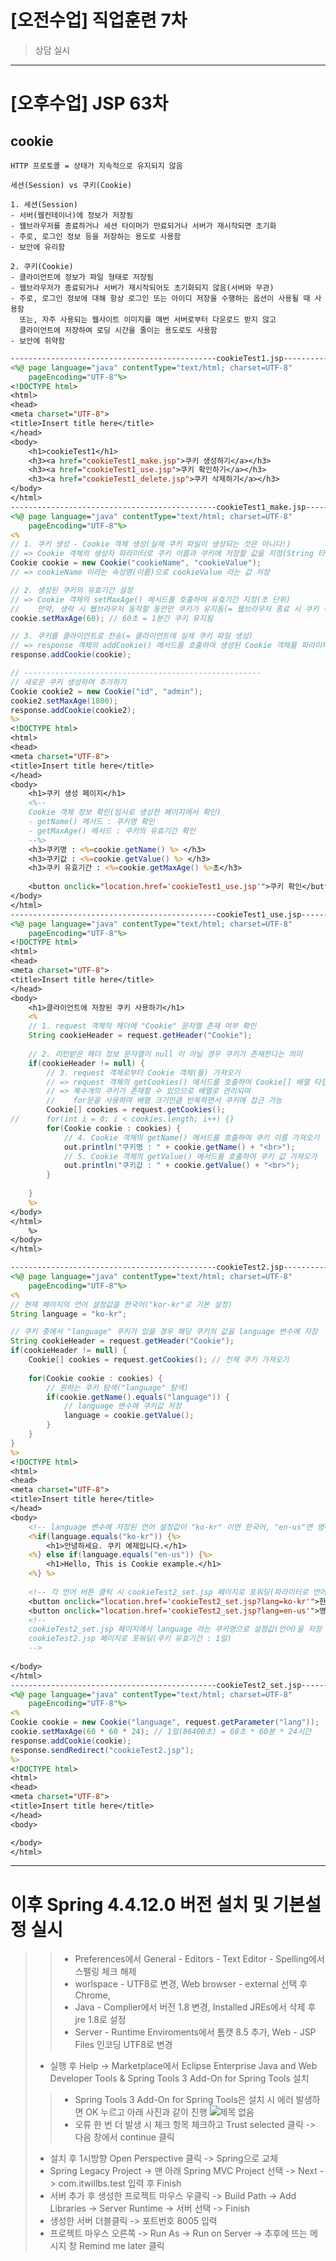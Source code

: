 # [오전수업] 직업훈련 7차
> 상담 실시

---

# [오후수업] JSP 63차

## cookie
```
HTTP 프로토콜 = 상태가 지속적으로 유지되지 않음

세션(Session) vs 쿠키(Cookie)

1. 세션(Session)
- 서버(웹컨테이너)에 정보가 저장됨
- 웹브라우저를 종료하거나 세션 타이머가 만료되거나 서버가 재시작되면 초기화
- 주로, 로그인 정보 등을 저장하는 용도로 사용함
- 보안에 유리함

2. 쿠키(Cookie)
- 클라이언트에 정보가 파일 형태로 저장됨
- 웹브라우저가 종료되거나 서버가 재시작되어도 초기화되지 않음(서버와 무관)
- 주로, 로그인 정보에 대해 항상 로그인 또는 아이디 저장을 수행하는 옵션이 사용될 때 사용함
  또는, 자주 사용되는 웹사이트 이미지를 매번 서버로부터 다운로드 받지 않고
  클라이언트에 저장하여 로딩 시간을 줄이는 용도로도 사용함
- 보안에 취약함
```

```jsp
----------------------------------------------cookieTest1.jsp----------------------------------------------
<%@ page language="java" contentType="text/html; charset=UTF-8"
    pageEncoding="UTF-8"%>
<!DOCTYPE html>
<html>
<head>
<meta charset="UTF-8">
<title>Insert title here</title>
</head>
<body>
	<h1>cookieTest1</h1>
	<h3><a href="cookieTest1_make.jsp">쿠키 생성하기</a></h3>
	<h3><a href="cookieTest1_use.jsp">쿠키 확인하기</a></h3>
	<h3><a href="cookieTest1_delete.jsp">쿠키 삭제하기</a></h3>	
</body>
</html>
----------------------------------------------cookieTest1_make.jsp----------------------------------------------
<%@ page language="java" contentType="text/html; charset=UTF-8"
    pageEncoding="UTF-8"%>
<%
// 1. 쿠키 생성 - Cookie 객체 생성(실제 쿠키 파일이 생성되는 것은 아니다!)
// => Cookie 객체의 생성자 파라미터로 쿠키 이름과 쿠키에 저장할 값을 지정(String 타입)
Cookie cookie = new Cookie("cookieName", "cookieValue");
// => cookieName 이라는 속성명(이름)으로 cookieValue 라는 값 저장

// 2. 생성된 쿠키의 유효기간 설정
// => Cookie 객체의 setMaxAge() 메서드를 호출하여 유효기간 지정(초 단위)
//	  만약, 생략 시 웹브라우저 동작할 동안만 쿠키가 유지돔(= 웹브라우저 종료 시 쿠키 삭제됨)
cookie.setMaxAge(60); // 60초 = 1분간 쿠키 유지됨

// 3. 쿠키를 클라이언트로 전송(= 클라이언트에 실제 쿠키 파일 생성)
// => response 객체의 addCookie() 메서드를 호출하여 생성된 Cookie 객체를 파라미터로 전달
response.addCookie(cookie);

// -----------------------------------------------------
// 새로운 쿠키 생성하여 추가하기
Cookie cookie2 = new Cookie("id", "admin");
cookie2.setMaxAge(1800);
response.addCookie(cookie2);
%>    
<!DOCTYPE html>
<html>
<head>
<meta charset="UTF-8">
<title>Insert title here</title>
</head>
<body>
	<h1>쿠키 생성 페이지</h1>
	<%--
	Cookie 객체 정보 확인(임시로 생성한 페이지에서 확인)
	- getName() 메서드 : 쿠키명 확인
	- getMaxAge() 메서드 : 쿠키의 유효기간 확인
	--%>
	<h3>쿠키명 : <%=cookie.getName() %> </h3>
	<h3>쿠키값 : <%=cookie.getValue() %> </h3>	
	<h3>쿠키 유효기간 : <%=cookie.getMaxAge() %>초</h3>
	
	<button onclick="location.href='cookieTest1_use.jsp'">쿠키 확인</button>
</body>
</html>
----------------------------------------------cookieTest1_use.jsp----------------------------------------------
<%@ page language="java" contentType="text/html; charset=UTF-8"
    pageEncoding="UTF-8"%>
<!DOCTYPE html>
<html>
<head>
<meta charset="UTF-8">
<title>Insert title here</title>
</head>
<body>
	<h1>클라이언트에 저장된 쿠키 사용하기</h1>
	<%
	// 1. request 객체의 헤더에 "Cookie" 문자열 존재 여부 확인
	String cookieHeader = request.getHeader("Cookie");
	
	// 2. 리턴받은 헤더 정보 문자열이 null 이 아닐 경우 쿠키가 존재한다는 의미
	if(cookieHeader != null) {
		// 3. request 객체로부터 Cookie 객체(들) 가져오기
		// => request 객체의 getCookies() 메서드를 호출하여 Cookie[] 배열 타입으로 리턴받기
		// => 복수개의 쿠키가 존재할 수 있으므로 배열로 관리되며
		//	  for문을 사용하여 배열 크기만큼 반복하면서 쿠키에 접근 가능
		Cookie[] cookies = request.getCookies();
// 		for(int i = 0; i < cookies.length; i++) {}
		for(Cookie cookie : cookies) {
			// 4. Cookie 객체의 getName() 메서드를 호출하여 쿠키 이름 가져오기
			out.println("쿠키명 : " + cookie.getName() + "<br>");
			// 5. Cookie 객체의 getValue() 메서드를 호출하여 쿠키 값 가져오가
			out.println("쿠키값 : " + cookie.getValue() + "<br>");
		}
		
	}
	%>
</body>
</html>
	%>
</body>
</html>
```
```jsp
----------------------------------------------cookieTest2.jsp----------------------------------------------
<%@ page language="java" contentType="text/html; charset=UTF-8"
    pageEncoding="UTF-8"%>
<%
// 현재 페이지의 언어 설정값을 한국어("kor-kr"로 기본 설정)
String language = "ko-kr";

// 쿠키 중에서 "language" 쿠키가 있을 경우 해당 쿠키의 값을 language 변수에 저장
String cookieHeader = request.getHeader("Cookie");
if(cookieHeader != null) {
	Cookie[] cookies = request.getCookies(); // 전체 쿠키 가져오기
	
	for(Cookie cookie : cookies) {
		// 원하는 쿠키 탐색("language" 탐색)
		if(cookie.getName().equals("language")) {
			// language 변수에 쿠키값 저장
			language = cookie.getValue();
		}
	}
}
%>    
<!DOCTYPE html>
<html>
<head>
<meta charset="UTF-8">
<title>Insert title here</title>
</head>
<body>
	<!-- language 변수에 저장된 언어 설정값이 "ko-kr" 이면 한국어, "en-us"면 영어로 페이지 표시 -->
	<%if(language.equals("ko-kr")) {%>
		<h1>안녕하세요. 쿠키 예제입니다.</h1>
	<%} else if(language.equals("en-us")) {%>
		<h1>Hello, This is Cookie example.</h1>
	<%} %>
	
	<!-- 각 언어 버튼 클릭 시 cookieTest2_set.jsp 페이지로 포워딩(파라미터로 언어를 전달) -->
	<button onclick="location.href='cookieTest2_set.jsp?lang=ko-kr'">한국어</button>
	<button onclick="location.href='cookieTest2_set.jsp?lang=en-us'">영어</button>
	<!-- 
	cookieTest2_set.jsp 페이지에서 language 라는 쿠키명으로 설정값(언어)을 저장 후
	cookieTest2.jsp 페이지로 포워딩(쿠키 유효기간 : 1일)
	-->
	
</body>
</html>
----------------------------------------------cookieTest2_set.jsp----------------------------------------------
<%@ page language="java" contentType="text/html; charset=UTF-8"
    pageEncoding="UTF-8"%>
<%
Cookie cookie = new Cookie("language", request.getParameter("lang"));
cookie.setMaxAge(60 * 60 * 24); // 1일(86400초) = 60초 * 60분 * 24시간
response.addCookie(cookie);
response.sendRedirect("cookieTest2.jsp");
%>    
<!DOCTYPE html>
<html>
<head>
<meta charset="UTF-8">
<title>Insert title here</title>
</head>
<body>

</body>
</html>
```
---

# 이후 Spring 4.4.12.0 버전 설치 및 기본설정 실시
>> - Preferences에서 General - Editors - Text Editor - Spelling에서 스펠링 체크 해제
>> - worlspace - UTF8로 변경, Web browser - external 선택 후  Chrome,
>> - Java - Complier에서 버전 1.8 변경, Installed JREs에서 삭제 후 jre 1.8로 설정
>> - Server - Runtime Enviroments에서 톰캣 8.5 추가, Web - JSP Files 인코딩 UTF8로 변경
> - 실행 후 Help -> Marketplace에서 Eclipse Enterprise Java and Web Developer Tools & Spring Tools 3 Add-On for Spring Tools 설치
>> - Spring Tools 3 Add-On for Spring Tools은 설치 시 에러 발생하면 OK 누르고 아래 사진과 같이 진행
>> ![제목 없음](https://user-images.githubusercontent.com/95197594/167985116-55a798be-7e1e-4109-b763-1f72db997bf5.jpg)
>> - 오류 한 번 더 발생 시 체크 항목 체크하고 Trust selected 클릭 -> 다음 창에서 continue 클릭
> - 설치 후 1시방향 Open Perspective 클릭 -> Spring으로 교체
> - Spring Legacy Project -> 맨 아래 Spring MVC Project 선택 -> Next -> com.itwillbs.test 입력 후 Finish
> - 서버 추가 후 생성한 프로젝트 마우스 우클릭 -> Build Path -> Add Libraries -> Server Runtime -> 서버 선택 -> Finish
> - 생성한 서버 더블클릭 -> 포트번호 8005 입력
> - 프로젝트 마우스 오른쪽 -> Run As -> Run on Server -> 추후에 뜨는 메시지 창 Remind me later 클릭


